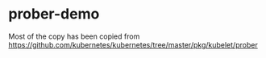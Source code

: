 # prober-demo

Most of the copy has been copied from https://github.com/kubernetes/kubernetes/tree/master/pkg/kubelet/prober
